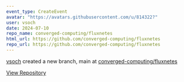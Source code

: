```yaml
---
event_type: CreateEvent
avatar: "https://avatars.githubusercontent.com/u/814322?"
user: vsoch
date: 2024-07-10
repo_name: converged-computing/fluxnetes
html_url: https://github.com/converged-computing/fluxnetes
repo_url: https://github.com/converged-computing/fluxnetes
---
```


<a href='https://github.com/vsoch' target='_blank'>vsoch</a> created a new branch, main at <a href='https://github.com/converged-computing/fluxnetes' target='_blank'>converged-computing/fluxnetes</a>

<a href='https://github.com/converged-computing/fluxnetes' target='_blank'>View Repository</a>